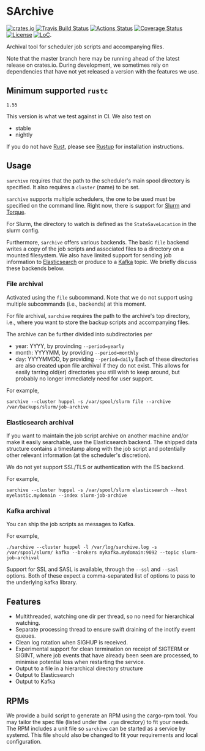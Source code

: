 SArchive
========

[![crates.io](https://img.shields.io/crates/v/sarchive.svg)](https://crates.io/crates/sarchive)
[![Travis Build Status](https://travis-ci.org/itkovian/sarchive.svg?branch=master)](https://travis-ci.org/itkovian/sarchive)
[![Actions Status](https://github.com/itkovian/sarchive/workflows/sarchive%20tests/badge.svg)](https://github.com/itkovian/sarchive/actions)
[![Coverage Status](https://coveralls.io/repos/github/itkovian/sarchive/badge.svg)](https://coveralls.io/github/itkovian/sarchive)
[![License](https://img.shields.io/github/license/itkovian/sarchive)](https://opensource.org/licenses/MIT)
[![LoC](https://tokei.rs/b1/github/itkovian/sarchive?category=code)](https://github.com/XAMPPRocky/tokei).


Archival tool for scheduler job scripts and accompanying files.

Note that the master branch here may be running ahead of the latest release
on crates.io. During development, we sometimes rely on dependencies
that have not yet released a version with the features we use.

## Minimum supported `rustc`

`1.55`

This version is what we test against in CI. We also test on
  - stable
  - nightly

If you do not have [Rust](https://rustlang.org), please see
[Rustup](https://rustup.rs) for installation instructions.

## Usage

`sarchive` requires that the path to the scheduler's main spool directory is
specified. It also requires a `cluster` (name) to be set.

`sarchive` supports multiple schedulers, the one to be used must be specified
on the command line. Right now, there is support for [Slurm](https://slurm.schedmd.com)
and [Torque](https://adaptivecomputing.com).

For Slurm, the directory to watch is defined as the `StateSaveLocation` in the slurm config.

Furthermore, `sarchive` offers various backends. The basic `file` backend
writes a copy of the job scripts and associated files to a directory on a
mounted filesystem. We also have limited support for sending job information
to [Elasticsearch](https://elastic.co) or produce to a
[Kafka](https://kafka.apache.org) topic. We briefly discuss these backends
below.

### File archival

Activated using the `file` subcommand. Note that we do not support using
multiple subcommands (i.e., backends) at this moment.

For file archival, `sarchive` requires the path to the archive's top
directory, i.e., where you want to store the backup scripts and accompanying
files.

The archive can be further divided into subdirectories per
  - year: YYYY, by provinding `--period=yearly`
  - month: YYYYMM, by providing `--period=monthly`
  - day: YYYYMMDD, by providing `--period=daily`
Each of these directories are also created upon file archival if they do
not exist. This allows for easily tarring old(er) directories you still
wish to keep around, but probably no longer immediately need for user support.

For example,

`sarchive --cluster huppel -s /var/spool/slurm file --archive /var/backups/slurm/job-archive`

### Elasticsearch archival

If you want to maintain the job script archive on another machine and/or make it easily searchable,
use the Elasticsearch backend. The shipped data structure contains a timestamp along with the job script
and potentially other relevant information (at the scheduler's discretion).

We do not yet support SSL/TLS or authentication with the ES backend.

For example,

`sarchive --cluster huppel -s /var/spool/slurm elasticsearch --host myelastic.mydomain --index slurm-job-archive`

### Kafka archival

You can ship the job scripts as messages to Kafka.

For example,

`./sarchive --cluster huppel -l /var/log/sarchive.log -s /var/spool/slurm/ kafka --brokers mykafka.mydomain:9092 --topic slurm-job-archival`

Support for SSL and SASL is available, through the `--ssl` and `--sasl` options. Both of these expect a comma-separated
list of options to pass to the underlying kafka library.

## Features

- Multithreaded, watching one dir per thread, so no need for hierarchical watching.
- Separate processing thread to ensure swift draining of the inotify event queues.
- Clean log rotation when SIGHUP is received.
- Experimental support for clean termination on receipt of SIGTERM or SIGINT, where
  job events that have already been seen are processed, to minimise potential loss
  when restarting the service.
- Output to a file in  a hierarchical directory structure
- Output to Elasticsearch
- Output to Kafka

## RPMs

We provide a build script to generate an RPM using the cargo-rpm tool. You may tailor the spec
file (listed under the `.rpm` directory) to fit your needs. The RPM includes a unit file so
`sarchive` can be started as a service by systemd. This file should also be changed to fit your
requirements and local configuration.

